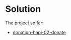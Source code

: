 # Solution

The project so far:

- [donation-hapi-02-donate](https://github.com/wit-hdip-comp-sci-2023/full-stack-1/tree/main/prj/donation/hapi/donation-hapi-02-donate)




